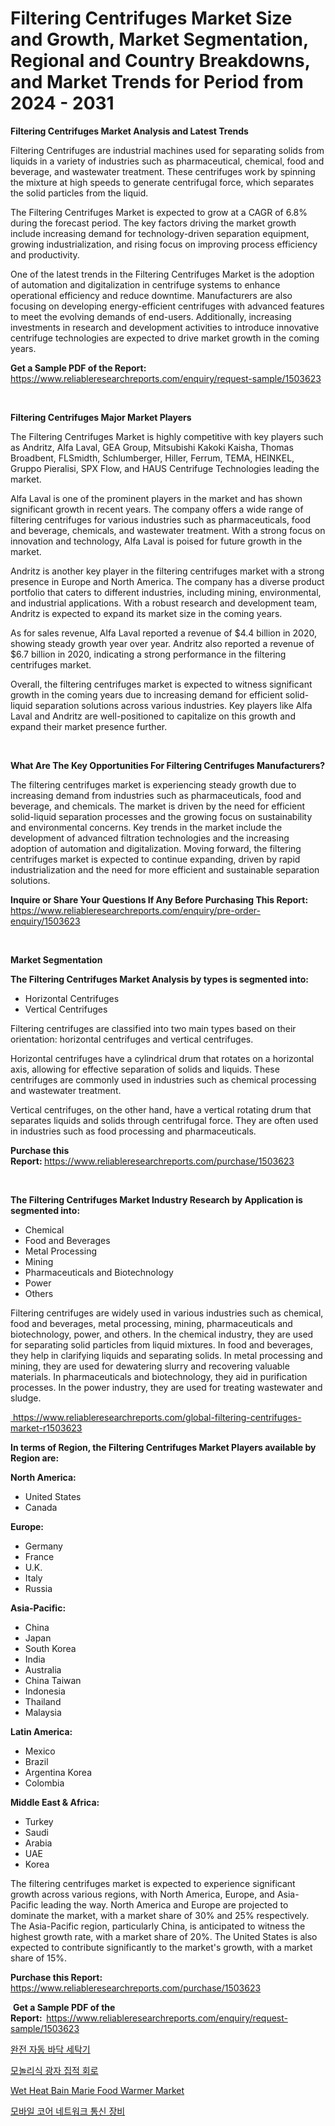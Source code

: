 <p><h1>Filtering Centrifuges Market Size and Growth, Market Segmentation, Regional and Country Breakdowns, and Market Trends for Period from 2024 -  2031</h1></p><p><strong>Filtering Centrifuges Market Analysis and Latest Trends</strong></p>
<p><p>Filtering Centrifuges are industrial machines used for separating solids from liquids in a variety of industries such as pharmaceutical, chemical, food and beverage, and wastewater treatment. These centrifuges work by spinning the mixture at high speeds to generate centrifugal force, which separates the solid particles from the liquid.</p><p>The Filtering Centrifuges Market is expected to grow at a CAGR of 6.8% during the forecast period. The key factors driving the market growth include increasing demand for technology-driven separation equipment, growing industrialization, and rising focus on improving process efficiency and productivity.</p><p>One of the latest trends in the Filtering Centrifuges Market is the adoption of automation and digitalization in centrifuge systems to enhance operational efficiency and reduce downtime. Manufacturers are also focusing on developing energy-efficient centrifuges with advanced features to meet the evolving demands of end-users. Additionally, increasing investments in research and development activities to introduce innovative centrifuge technologies are expected to drive market growth in the coming years.</p></p>
<p><strong>Get a Sample PDF of the Report:&nbsp;</strong> <a href="https://www.reliableresearchreports.com/enquiry/request-sample/1503623">https://www.reliableresearchreports.com/enquiry/request-sample/1503623</a></p>
<p>&nbsp;</p>
<p><strong>Filtering Centrifuges Major Market Players</strong></p>
<p><p>The Filtering Centrifuges Market is highly competitive with key players such as Andritz, Alfa Laval, GEA Group, Mitsubishi Kakoki Kaisha, Thomas Broadbent, FLSmidth, Schlumberger, Hiller, Ferrum, TEMA, HEINKEL, Gruppo Pieralisi, SPX Flow, and HAUS Centrifuge Technologies leading the market.</p><p>Alfa Laval is one of the prominent players in the market and has shown significant growth in recent years. The company offers a wide range of filtering centrifuges for various industries such as pharmaceuticals, food and beverage, chemicals, and wastewater treatment. With a strong focus on innovation and technology, Alfa Laval is poised for future growth in the market.</p><p>Andritz is another key player in the filtering centrifuges market with a strong presence in Europe and North America. The company has a diverse product portfolio that caters to different industries, including mining, environmental, and industrial applications. With a robust research and development team, Andritz is expected to expand its market size in the coming years.</p><p>As for sales revenue, Alfa Laval reported a revenue of $4.4 billion in 2020, showing steady growth year over year. Andritz also reported a revenue of $6.7 billion in 2020, indicating a strong performance in the filtering centrifuges market.</p><p>Overall, the filtering centrifuges market is expected to witness significant growth in the coming years due to increasing demand for efficient solid-liquid separation solutions across various industries. Key players like Alfa Laval and Andritz are well-positioned to capitalize on this growth and expand their market presence further.</p></p>
<p>&nbsp;</p>
<p><strong>What Are The Key Opportunities For Filtering Centrifuges Manufacturers?</strong></p>
<p><p>The filtering centrifuges market is experiencing steady growth due to increasing demand from industries such as pharmaceuticals, food and beverage, and chemicals. The market is driven by the need for efficient solid-liquid separation processes and the growing focus on sustainability and environmental concerns. Key trends in the market include the development of advanced filtration technologies and the increasing adoption of automation and digitalization. Moving forward, the filtering centrifuges market is expected to continue expanding, driven by rapid industrialization and the need for more efficient and sustainable separation solutions.</p></p>
<p><strong>Inquire or Share Your Questions If Any Before Purchasing This Report:</strong> <a href="https://www.reliableresearchreports.com/enquiry/pre-order-enquiry/1503623">https://www.reliableresearchreports.com/enquiry/pre-order-enquiry/1503623</a></p>
<p>&nbsp;</p>
<p><strong>Market Segmentation</strong></p>
<p><strong>The Filtering Centrifuges Market Analysis by types is segmented into:</strong></p>
<p><ul><li>Horizontal Centrifuges</li><li>Vertical Centrifuges</li></ul></p>
<p><p>Filtering centrifuges are classified into two main types based on their orientation: horizontal centrifuges and vertical centrifuges.</p><p>Horizontal centrifuges have a cylindrical drum that rotates on a horizontal axis, allowing for effective separation of solids and liquids. These centrifuges are commonly used in industries such as chemical processing and wastewater treatment.</p><p>Vertical centrifuges, on the other hand, have a vertical rotating drum that separates liquids and solids through centrifugal force. They are often used in industries such as food processing and pharmaceuticals.</p></p>
<p><strong>Purchase this Report:&nbsp;</strong><a href="https://www.reliableresearchreports.com/purchase/1503623">https://www.reliableresearchreports.com/purchase/1503623</a></p>
<p>&nbsp;</p>
<p><strong>The Filtering Centrifuges Market Industry Research by Application is segmented into:</strong></p>
<p><ul><li>Chemical</li><li>Food and Beverages</li><li>Metal Processing</li><li>Mining</li><li>Pharmaceuticals and Biotechnology</li><li>Power</li><li>Others</li></ul></p>
<p><p>Filtering centrifuges are widely used in various industries such as chemical, food and beverages, metal processing, mining, pharmaceuticals and biotechnology, power, and others. In the chemical industry, they are used for separating solid particles from liquid mixtures. In food and beverages, they help in clarifying liquids and separating solids. In metal processing and mining, they are used for dewatering slurry and recovering valuable materials. In pharmaceuticals and biotechnology, they aid in purification processes. In the power industry, they are used for treating wastewater and sludge.</p></p>
<p><a href="https://www.reliableresearchreports.com/global-filtering-centrifuges-market-r1503623">&nbsp;https://www.reliableresearchreports.com/global-filtering-centrifuges-market-r1503623</a></p>
<p><strong>In terms of Region, the Filtering Centrifuges Market Players available by Region are:</strong></p>
<p>
    <p> <strong> North America: </strong>
        <ul>
            <li>United States</li>
            <li>Canada</li>
        </ul>
        </p> 
    <p> <strong> Europe: </strong>
        <ul>
            <li>Germany</li>
            <li>France</li>
            <li>U.K.</li>
            <li>Italy</li>
            <li>Russia</li>
        </ul>
        </p> 
    <p> <strong> Asia-Pacific: </strong>
        <ul>
            <li>China</li>
            <li>Japan</li>
            <li>South Korea</li>
            <li>India</li>
            <li>Australia</li>
            <li>China Taiwan</li>
            <li>Indonesia</li>
            <li>Thailand</li>
            <li>Malaysia</li>
        </ul>
        </p> 
    <p> <strong> Latin America: </strong>
        <ul>
            <li>Mexico</li>
            <li>Brazil</li>
            <li>Argentina Korea</li>
            <li>Colombia</li>
        </ul>
        </p> 
    <p> <strong> Middle East & Africa: </strong>
        <ul>
            <li>Turkey</li>
            <li>Saudi</li>
            <li>Arabia</li>
            <li>UAE</li>
            <li>Korea</li>
        </ul>
    </p>
    </p>
<p><p>The filtering centrifuges market is expected to experience significant growth across various regions, with North America, Europe, and Asia-Pacific leading the way. North America and Europe are projected to dominate the market, with a market share of 30% and 25% respectively. The Asia-Pacific region, particularly China, is anticipated to witness the highest growth rate, with a market share of 20%. The United States is also expected to contribute significantly to the market's growth, with a market share of 15%.</p></p>
<p><strong>Purchase this Report: </strong><a href="https://www.reliableresearchreports.com/purchase/1503623">https://www.reliableresearchreports.com/purchase/1503623</a></p>
<p>&nbsp;<strong>Get a Sample PDF of the Report:&nbsp;&nbsp;</strong><a href="https://www.reliableresearchreports.com/enquiry/request-sample/1503623">https://www.reliableresearchreports.com/enquiry/request-sample/1503623</a></p>
<p><strong></strong></p>
<p><p><a href="https://github.com/crfsywufhm81415/Market-Research-Report-List-2/blob/main/352142386603.md">완전 자동 바닥 세탁기</a></p><p><a href="https://medium.com/@edenger98079sgb/%EB%AA%A8%EB%85%B8%EB%A6%AC%EB%94%95-%ED%83%80%EC%9E%85-%ED%8F%AC%ED%86%A0%EB%8B%89-%ED%86%B5%ED%95%A9-%ED%9A%8C%EB%A1%9C-%EC%8B%9C%EC%9E%A5-%EB%B6%84%EC%84%9D-cagr-%EC%8B%9C%EC%9E%A5-%EC%84%B8%EB%B6%84%ED%99%94-%EB%B0%8F-%EA%B8%80%EB%A1%9C%EB%B2%8C-%EC%82%B0%EC%97%85-%EA%B0%9C%EC%9A%94-1fa336ef24cb">모놀리식 광자 집적 회로</a></p><p><a href="https://github.com/joannesouthgate/Market-Research-Report-List-3/blob/main/wet-heat-bain-marie-food-warmer-market.md">Wet Heat Bain Marie Food Warmer Market</a></p><p><a href="https://medium.com/@juddmetz/%EB%AA%A8%EB%B0%94%EC%9D%BC-%EC%BD%94%EC%96%B4-%EB%84%A4%ED%8A%B8%EC%9B%8C%ED%81%AC-%ED%86%B5%EC%8B%A0-%EC%9E%A5%EB%B9%84-%EC%8B%9C%EC%9E%A5-%EC%8B%9C%EC%9E%A5-%EC%A0%90%EC%9C%A0%EC%9C%A8-%EC%8B%9C%EC%9E%A5-%EB%8F%99%ED%96%A5-%EB%B0%8F-%EB%AF%B8%EB%9E%98-%EC%84%B1%EC%9E%A5-%ED%83%90%EC%83%89-671dc4756c5f">모바일 코어 네트워크 통신 장비</a></p></p>
